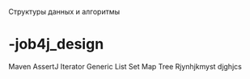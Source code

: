 Структуры данных и алгоритмы
# -job4j_design
Maven
AssertJ
Iterator
Generic
List
Set
Map
Tree
Rjynhjkmyst djghjcs
